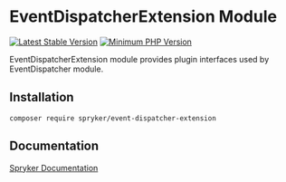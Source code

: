 # EventDispatcherExtension Module
[![Latest Stable Version](https://poser.pugx.org/spryker/event-dispatcher-extension/v/stable.svg)](https://packagist.org/packages/spryker/event-dispatcher-extension)
[![Minimum PHP Version](https://img.shields.io/badge/php-%3E%3D%208.3-8892BF.svg)](https://php.net/)

EventDispatcherExtension module provides plugin interfaces used by EventDispatcher module.

## Installation

```
composer require spryker/event-dispatcher-extension
```

## Documentation

[Spryker Documentation](https://docs.spryker.com)
